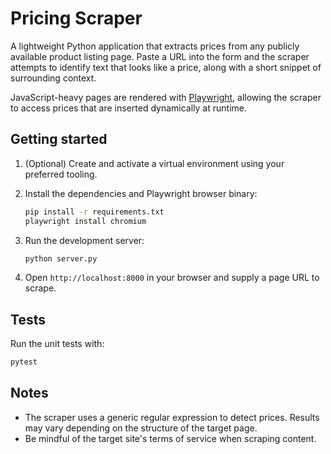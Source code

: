 # Pricing Scraper

A lightweight Python application that extracts prices from any publicly
available product listing page. Paste a URL into the form and the scraper
attempts to identify text that looks like a price, along with a short snippet
of surrounding context.

JavaScript-heavy pages are rendered with [Playwright](https://playwright.dev),
allowing the scraper to access prices that are inserted dynamically at
runtime.

## Getting started

1. (Optional) Create and activate a virtual environment using your preferred
   tooling.
2. Install the dependencies and Playwright browser binary:

   ```bash
   pip install -r requirements.txt
   playwright install chromium
   ```

3. Run the development server:

   ```bash
   python server.py
   ```

4. Open `http://localhost:8000` in your browser and supply a page URL to
   scrape.

## Tests

Run the unit tests with:

```bash
pytest
```

## Notes

* The scraper uses a generic regular expression to detect prices. Results may
  vary depending on the structure of the target page.
* Be mindful of the target site's terms of service when scraping content.

